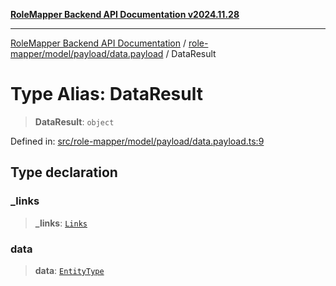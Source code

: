 [**RoleMapper Backend API Documentation v2024.11.28**](../../../../../README.md)

***

[RoleMapper Backend API Documentation](../../../../../modules.md) / [role-mapper/model/payload/data.payload](../README.md) / DataResult

# Type Alias: DataResult

> **DataResult**: `object`

Defined in: [src/role-mapper/model/payload/data.payload.ts:9](https://github.com/FlowCraft-AG/RoleMapper/blob/431ad1c9b0d708a278f2d2969907ccf8ac66ccc1/backend/src/role-mapper/model/payload/data.payload.ts#L9)

## Type declaration

### \_links

> **\_links**: [`Links`](../../../types/link.type/type-aliases/Links.md)

### data

> **data**: [`EntityType`](../../../entity/entities.entity/type-aliases/EntityType.md)
